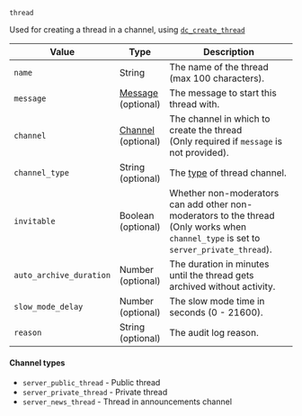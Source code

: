 `thread`

Used for creating a thread in a channel, using [`dc_create_thread`](/functions/create-thread.md)

| Value                   | Type                                        | Description                                                                                                                              |
|-------------------------|---------------------------------------------|------------------------------------------------------------------------------------------------------------------------------------------|
| `name`                  | String                                      | The name of the thread<br>(max 100 characters).                                                                                          |
| `message`               | [Message](/values/message.md)<br>(optional) | The message to start this thread with.                                                                                                   |
| `channel`               | [Channel](/values/channel.md)<br>(optional) | The channel in which to create the thread<br>(Only required if `message` is not provided).                                               |
| `channel_type`          | String<br>(optional)                        | The [type](/parsables/thread.md#channel-types) of thread channel.                                                                        |
| `invitable`             | Boolean<br>(optional)                       | Whether non-moderators can add other non-moderators to the thread<br>(Only works when `channel_type` is set to `server_private_thread`). |
| `auto_archive_duration` | Number<br>(optional)                        | The duration in minutes until the thread gets archived without activity.                                                                 |
| `slow_mode_delay`       | Number<br>(optional)                        | The slow mode time in seconds (0 - 21600).                                                                                               |
| `reason`                | String<br>(optional)                        | The audit log reason.                                                                                                                    |

#### Channel types

* `server_public_thread` - Public thread
* `server_private_thread` - Private thread
* `server_news_thread` - Thread in announcements channel
